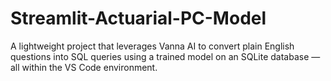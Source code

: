 # Streamlit-Actuarial-PC-Model
A lightweight project that leverages Vanna AI to convert plain English questions into SQL queries using a trained model on an SQLite database — all within the VS Code environment. 
